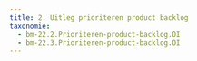 ```yaml
---
title: 2. Uitleg prioriteren product backlog
taxonomie:
  - bm-22.2.Prioriteren-product-backlog.OI
  - bm-22.3.Prioriteren-product-backlog.OI
---
```

